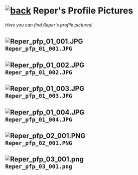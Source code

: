 #  [![back](https://cdn.discordapp.com/emojis/887168885747511396?size=32)](https://reper2.github.io/Downloadable-Files/pfp) Reper's Profile Pictures
###### Here you can find Reper's profile pictures!

![Reper_pfp_01_001.JPG](https://cdn.discordapp.com/attachments/888230424625680515/888230604905279488/Reper_pfp_01_001.JPG)  
`Reper_pfp_01_001.JPG`
---
![Reper_pfp_01_002.JPG](https://cdn.discordapp.com/attachments/888230424625680515/888230608545919066/Reper_pfp_01_002.JPG)  
`Reper_pfp_01_002.JPG`
---
![Reper_pfp_01_003.JPG](https://cdn.discordapp.com/attachments/888230424625680515/888230613902061578/Reper_pfp_01_003.JPG)  
`Reper_pfp_01_003.JPG`
---
![Reper_pfp_01_004.JPG](https://cdn.discordapp.com/attachments/888230424625680515/888230612605992990/Reper_pfp_01_004.JPG)  
`Reper_pfp_01_004.JPG`
---
![Reper_pfp_02_001.PNG](https://cdn.discordapp.com/attachments/888230424625680515/888230639738966036/Reper_pfp_02_001.PNG)  
`Reper_pfp_02_001.PNG`
---
![Reper_pfp_03_001.png](https://images-ext-2.discordapp.net/external/mFVVRJ8fEgKJO9RoGAvXGzY2WxrV6osMdQIgyKTGiic/%3Fsize%3D256/https/cdn.discordapp.com/avatars/786840501454241803/13c9d803354c174b6f5e5da7924f3448.png)  
`Reper_pfp_03_001.png`
---

